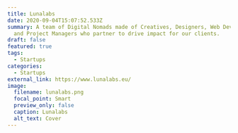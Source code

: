 ```yaml
---
title: Lunalabs
date: 2020-09-04T15:07:52.533Z
summary: A team of Digital Nomads made of Creatives, Designers, Web Developers
  and Project Managers who partner to drive impact for our clients.
draft: false
featured: true
tags:
  - Startups
categories:
  - Startups
external_link: https://www.lunalabs.eu/
image:
  filename: lunalabs.png
  focal_point: Smart
  preview_only: false
  caption: Lunalabs
  alt_text: Cover
---
```

